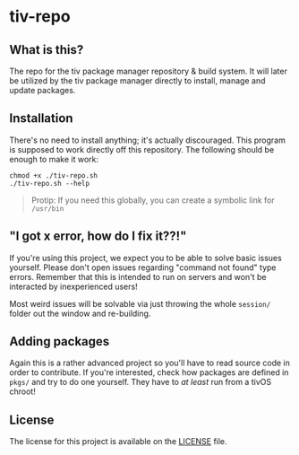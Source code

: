 # tiv-repo

## What is this?
The repo for the tiv package manager repository & build system. It will later be utilized by the tiv package manager directly to install, manage and update packages.

## Installation
There's no need to install anything; it's actually discouraged. This program is supposed to work directly off this repository. The following should be enough to make it work:
```
chmod +x ./tiv-repo.sh
./tiv-repo.sh --help
```

> Protip: If you need this globally, you can create a symbolic link for `/usr/bin`

## "I got x error, how do I fix it??!"
If you're using this project, we expect you to be able to solve basic issues yourself. Please don't open issues regarding "command not found" type errors. Remember that this is intended to run on servers and won't be interacted by inexperienced users!

Most weird issues will be solvable via just throwing the whole `session/` folder out the window and re-building.

## Adding packages
Again this is a rather advanced project so you'll have to read source code in order to contribute. If you're interested, check how packages are defined in `pkgs/` and try to do one yourself. They have to *at least* run from a tivOS chroot!

## License
The license for this project is available on the [LICENSE](LICENSE) file.

